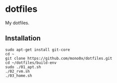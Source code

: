 # dotfiles

My dotfiles.

## Installation

    sudo apt-get install git-core
    cd ~
    git clone https://github.com/mono0x/dotfiles.git
    cd ~/dotfiles/build-env
    sudo ./01_apt.sh
    ./02_rvm.sh
    ./03_home.sh

